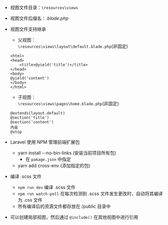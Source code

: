 - 视图文件目录：`\resources\views`

- 视图文件后缀名：*.blade.php*

- 视图文件支持继承
  - 父视图：  
  `\resources\views\layout\default.blade.php`(非固定)
  ```
  <html>
  <head>
      <title>@yield('title')</title>
  </head>
  <body>
  @yield('content')
  </body>
  </html>
  ```
  - 子视图：  
  `\resources\views\pages\home.blade.php`(非固定)
  ```
  @extends(layout.default)
  @section('title')
  @section('content')
  内容
  @stop
  ```
- Laravel 使用 NPM 管理前端扩展包
  - yarn install --no-bin-links (安装当前项目所有包)
    - 在 `pakage.json` 中指定
  - yarn add cross-env (添加指定的包)

- 编译 .scss 文件
  - `npm run dev`     编译 .scss 文件
  - `npm run watch-poll`  在每次检测到 .scss 文件发生更改时，自动将其编译为 .css 文件
  - 所有编译后的资源文件都存放在 /public 目录中

- 可以创建局部视图，然后通过 `@include()` 在其他视图中进行引用
